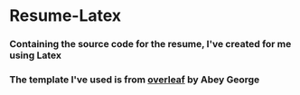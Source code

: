 # Resume-Latex
### Containing the source code for the resume, I've created for me using Latex

### The template I've used is from [overleaf](https://www.overleaf.com/) by Abey George
